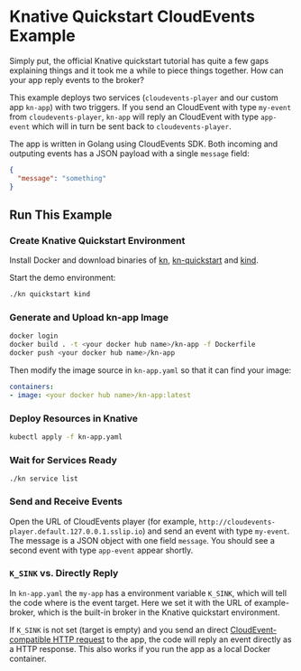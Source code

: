 # Knative Quickstart CloudEvents Example

Simply put, the official Knative quickstart tutorial has quite a few gaps explaining things and it took me a while to piece things together. How can your app reply events to the broker?

This example deploys two services (```cloudevents-player``` and our custom app ```kn-app```) with two triggers. If you send an CloudEvent with type ```my-event``` from ```cloudevents-player```, ```kn-app``` will reply an CloudEvent with type ```app-event``` which will in turn be sent back to ```cloudevents-player```.

The app is written in Golang using CloudEvents SDK. Both incoming and outputing events has a JSON payload with a single ```message``` field:

```json
{
  "message": "something"
}
```

## Run This Example

### Create Knative Quickstart Environment

Install Docker and download binaries of [kn](https://github.com/knative/client/releases), [kn-quickstart](https://github.com/knative-sandbox/kn-plugin-quickstart/releases) and [kind](https://github.com/kubernetes-sigs/kind/releases).

Start the demo environment:

```bash
./kn quickstart kind
```

### Generate and Upload kn-app Image

```bash
docker login
docker build . -t <your docker hub name>/kn-app -f Dockerfile
docker push <your docker hub name>/kn-app
```

Then modify the image source in ```kn-app.yaml``` so that it can find your image:

```yaml
containers:
- image: <your docker hub name>/kn-app:latest
```

### Deploy Resources in Knative

```bash
kubectl apply -f kn-app.yaml
```

### Wait for Services Ready

```
./kn service list
```

### Send and Receive Events

Open the URL of CloudEvents player (for example, ```http://cloudevents-player.default.127.0.0.1.sslip.io```) and send an event with type ```my-event```. The message is a JSON object with one field ```message```. You should see a second event with type ```app-event``` appear shortly.

### ```K_SINK``` vs. Directly Reply

In ```kn-app.yaml``` the ```my-app``` has a environment variable ```K_SINK```, which will tell the code where is the event target. Here we set it with the URL of example-broker, which is the built-in broker in the Knative quickstart environment.

If ```K_SINK``` is not set (target is empty) and you send an direct [CloudEvent-compatible HTTP request](https://cloud.google.com/eventarc/docs/cloudevents) to the app, the code will reply an event directly as a HTTP response. This also works if you run the app as a local Docker container.
